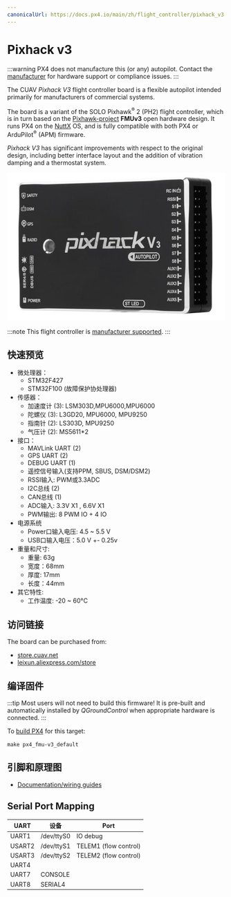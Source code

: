 ```yaml
---
canonicalUrl: https://docs.px4.io/main/zh/flight_controller/pixhack_v3
---
```


# Pixhack v3

:::warning PX4 does not manufacture this (or any) autopilot. Contact the [manufacturer](https://store.cuav.net/) for hardware support or compliance issues.
:::

The CUAV _Pixhack V3_ flight controller board is a flexible autopilot intended primarily for manufacturers of commercial systems.

The board is a variant of the SOLO Pixhawk<sup>&reg;</sup> 2 (PH2) flight controller, which is in turn based on the [Pixhawk-project](https://pixhawk.org/) **FMUv3** open hardware design. It runs PX4 on the [NuttX](https://nuttx.apache.org/) OS, and is fully compatible with both PX4 or ArduPilot<sup>&reg;</sup> (APM) firmware.

_Pixhack V3_ has significant improvements with respect to the original design, including better interface layout and the addition of vibration damping and a thermostat system.

![Pixhack v3](../../assets/flight_controller/pixhack_v3/pixhack_v3_157_large_default.jpg)

:::note
This flight controller is [manufacturer supported](../flight_controller/autopilot_manufacturer_supported.md).
:::

## 快速预览

- 微处理器：
  - STM32F427
  - STM32F100 (故障保护协处理器)
- 传感器：
  - 加速度计 (3): LSM303D,MPU6000,MPU6000
  - 陀螺仪 (3): L3GD20, MPU6000, MPU9250
  - 指南针 (2): LS303D, MPU9250
  - 气压计 (2): MS5611*2
- 接口：
  - MAVLink UART (2)
  - GPS UART (2)
  - DEBUG UART (1)
  - 遥控信号输入(支持PPM, SBUS, DSM/DSM2)
  - RSSI输入: PWM或3.3ADC
  - I2C总线 (2)
  - CAN总线 (1)
  - ADC输入: 3.3V X1 , 6.6V X1
  - PWM输出: 8 PWM IO + 4 IO
- 电源系统
  - Power口输入电压: 4.5 ~ 5.5 V
  - USB口输入电压：5.0 V +- 0.25v
- 重量和尺寸:
  - 重量: 63g
  - 宽度：68mm
  - 厚度: 17mm
  - 长度：44mm
- 其它特性:
  - 工作温度: -20 ~ 60°C

## 访问链接

The board can be purchased from:

- [store.cuav.net](http://store.cuav.net/index.php?id_product=8&id_product_attribute=0&rewrite=pixhack-v3-autopilot&controller=product&id_lang=3)
- [leixun.aliexpress.com/store](https://leixun.aliexpress.com/store)

## 编译固件

:::tip
Most users will not need to build this firmware! It is pre-built and automatically installed by _QGroundControl_ when appropriate hardware is connected.
:::

To [build PX4](../dev_setup/building_px4.md) for this target:

```
make px4_fmu-v3_default
```

## 引脚和原理图

- [Documentation/wiring guides](http://doc.cuav.net/flight-controller/pixhack/en/pixhack-v3.html)

## Serial Port Mapping

| UART   | 设备         | Port                  |
| ------ | ---------- | --------------------- |
| UART1  | /dev/ttyS0 | IO debug              |
| USART2 | /dev/ttyS1 | TELEM1 (flow control) |
| USART3 | /dev/ttyS2 | TELEM2 (flow control) |
| UART4  |            |                       |
| UART7  | CONSOLE    |                       |
| UART8  | SERIAL4    |                       |
